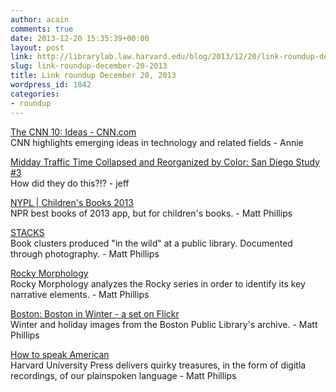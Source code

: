 ```yaml
---
author: acain
comments: true
date: 2013-12-20 15:35:39+00:00
layout: post
link: http://librarylab.law.harvard.edu/blog/2013/12/20/link-roundup-december-20-2013/
slug: link-roundup-december-20-2013
title: Link roundup December 20, 2013
wordpress_id: 1842
categories:
- roundup
---
```


[The CNN 10: Ideas - CNN.com](http://www.cnn.com/interactive/2013/12/tech/cnn10-ideas/)  
CNN highlights emerging ideas in technology and related fields - Annie

[Midday Traffic Time Collapsed and Reorganized by Color: San Diego Study #3](http://vimeo.com/82038912)  
How did they do this?!? - jeff

[NYPL | Children's Books 2013](http://labs.nypl.org/childrens-books-2013/)  
NPR best books of 2013 app, but for children's books. - Matt Phillips

[STACKS](https://inthestacks.squarespace.com/)  
Book clusters produced "in the wild" at a public library. Documented through photography. - Matt Phillips

[Rocky Morphology](http://fathom.info/rocky/)  
Rocky Morphology analyzes the Rocky series in order to identify its key narrative elements. - Matt Phillips

[Boston: Boston in Winter - a set on Flickr](http://www.flickr.com/photos/boston_public_library/sets/72157628499204875/)  
Winter and holiday images from the Boston Public Library's archive. - Matt Phillips

[How to speak American](http://news.harvard.edu/gazette/story/2013/12/how-to-speak-american/?utm_source=SilverpopMailing&utm_medium=email&utm_campaign=12.06.daily%201)  
Harvard University Press delivers quirky treasures, in the form of digitla recordings, of our plainspoken language - Matt Phillips
